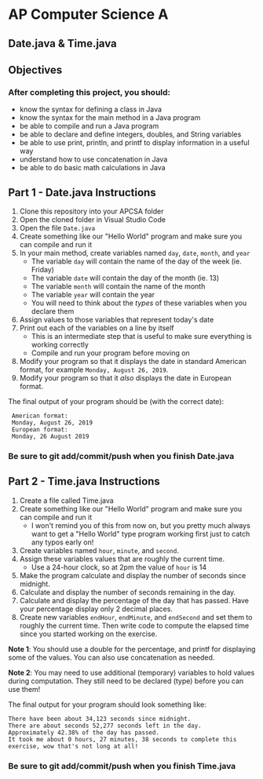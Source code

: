 # AP Computer Science A
## Date.java & Time.java

## Objectives
### After completing this project, you should:
* know the syntax for defining a class in Java
* know the syntax for the main method in a Java program
* be able to compile and run a Java program
* be able to declare and define integers, doubles, and String variables
* be able to use print, println, and printf to display information in a useful way
* understand how to use concatenation in Java
* be able to do basic math calculations in Java

## Part 1 - Date.java Instructions
1. Clone this repository into your APCSA folder
2. Open the cloned folder in Visual Studio Code
3. Open the file `Date.java`
4. Create something like our "Hello World" program and make sure you can compile and run it
5. In your main method, create variables named `day`, `date`, `month`, and `year`
   - The variable `day` will contain the name of the day of the week (ie. Friday)
   - The variable `date` will contain the day of the month (ie. 13)
   - The variable `month` will contain the name of the month
   - The variable `year` will contain the year
   - You will need to think about the *types* of these variables when you declare them
6. Assign values to those variables that represent today's date
7. Print out each of the variables on a line by itself
   - This is an intermediate step that is useful to make sure everything is working correctly
   - Compile and run your program before moving on
8. Modify your program so that it displays the date in standard American format, for example `Monday, August 26, 2019`.
9. Modify your program so that it *also* displays the date in European format.  
 
The final output of your program should be (with the correct date):
```
 American format:
 Monday, August 26, 2019
 European format:
 Monday, 26 August 2019
```

### Be sure to git add/commit/push when you finish Date.java

 
## Part 2 - Time.java Instructions
1. Create a file called Time.java
2. Create something like our "Hello World" program and make sure you can compile and run it
   - I won't remind you of this from now on, but you pretty much always want to get a "Hello World" type program working first just to catch any typos early on!
3. Create variables named `hour`, `minute`, and `second`.  
4. Assign these variables values that are roughly the current time.
   - Use a 24-hour clock, so at 2pm the value of `hour` is 14
5. Make the program calculate and display the number of seconds since midnight.
6. Calculate and display the number of seconds remaining in the day.
7. Calculate and display the percentage of the day that has passed.  Have your percentage display only 2 decimal places.
8. Create new variables `endHour`, `endMinute`, and `endSecond` and set them to roughly the current time.  Then write code to compute the elapsed time since you started working on the exercise.  
 
**Note 1**: You should use a double for the percentage, and printf for displaying some of the values.  You can also use concatenation as needed.
 
**Note 2**: You may need to use additional (temporary) variables to hold values during computation. They still need to be declared (type) before you can use them!
 
The final output for your program should look something like:
 ```
 There have been about 34,123 seconds since midnight.
 There are about seconds 52,277 seconds left in the day.
 Approximately 42.38% of the day has passed.
 It took me about 0 hours, 27 minutes, 38 seconds to complete this exercise, wow that's not long at all!
 ```
 
### Be sure to git add/commit/push when you finish Time.java
